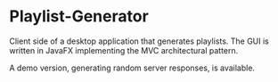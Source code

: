 # Playlist-Generator
Client side of a desktop application that generates playlists.
The GUI is written in JavaFX implementing the MVC architectural pattern.

A demo version, generating random server responses, is available.
